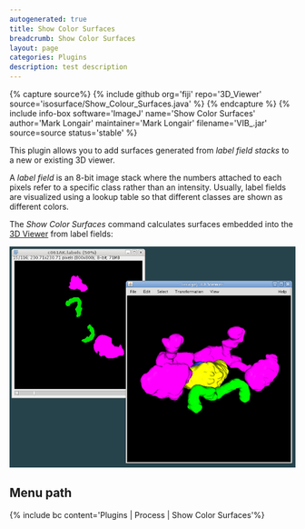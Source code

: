 ```yaml
---
autogenerated: true
title: Show Color Surfaces
breadcrumb: Show Color Surfaces
layout: page
categories: Plugins
description: test description
---
```



{% capture source%}
{% include github org='fiji' repo='3D\_Viewer' source='isosurface/Show\_Colour\_Surfaces.java' %}
{% endcapture %}
{% include info-box software='ImageJ' name='Show Color Surfaces' author='Mark Longair' maintainer='Mark Longair' filename='VIB\_.jar' source=source status='stable' %}

This plugin allows you to add surfaces generated from *label field stacks* to a new or existing 3D viewer.

A *label field* is an 8-bit image stack where the numbers attached to each pixels refer to a specific class rather than an intensity. Usually, label fields are visualized using a lookup table so that different classes are shown as different colors.

The *Show Color Surfaces* command calculates surfaces embedded into the [3D Viewer](3D_Viewer) from label fields:

![](/media/Show-color-surfaces-reduced.png "Show-color-surfaces-reduced.png")

Menu path
---------

{% include bc content='Plugins | Process | Show Color Surfaces'%}


